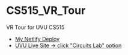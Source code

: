 # CS515_VR_Tour
 VR Tour for UVU CS515
- [My Netlify Deploy](https://laughing-sammet-830357.netlify.app/)
- [UVU Live Site -> click "Circuits Lab" option](https://dgmuvu.com/tour-eng-accreditation/)
